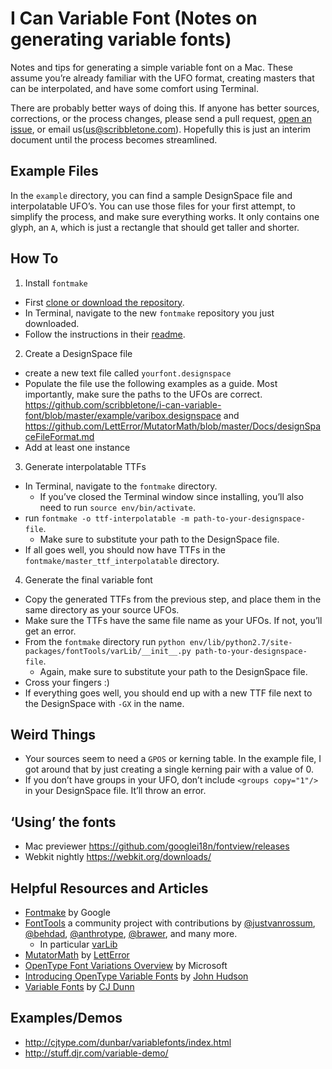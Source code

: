 # I Can Variable Font (Notes on generating variable fonts)

Notes and tips for generating a simple variable font on a Mac. These assume you’re already familiar with the UFO format, creating masters that can be interpolated, and have some comfort using Terminal.

There are probably better ways of doing this. If anyone has better sources, corrections, or the process changes, please send a pull request, [open an issue](https://github.com/scribbletone/i-can-variable-font/issues), or email us([us@scribbletone.com](us@scribbletone.com)). Hopefully this is just an interim document until the process becomes streamlined.

## Example Files
In the `example` directory, you can find a sample DesignSpace file and interpolatable UFO’s. You can use those files for your first attempt, to simplify the process, and make sure everything works. It only contains one glyph, an `A`, which is just a rectangle that should get taller and shorter.

## How To 
1. Install `fontmake`
  - First [clone or download the repository](https://github.com/googlei18n/fontmake).
  - In Terminal, navigate to the new `fontmake` repository you just downloaded.
  - Follow the instructions in their [readme](https://github.com/googlei18n/fontmake).
2. Create a DesignSpace file
  - create a new text file called `yourfont.designspace`
  - Populate the file use the following examples as a guide. Most importantly, make sure the paths to the UFOs are correct. https://github.com/scribbletone/i-can-variable-font/blob/master/example/varibox.designspace and https://github.com/LettError/MutatorMath/blob/master/Docs/designSpaceFileFormat.md
  - Add at least one instance
3. Generate interpolatable TTFs
  - In Terminal, navigate to the `fontmake` directory.
    - If you’ve closed the Terminal window since installing, you’ll also need to run `source env/bin/activate`.
  - run `fontmake -o ttf-interpolatable -m path-to-your-designspace-file`. 
    - Make sure to substitute your path to the DesignSpace file.
  - If all goes well, you should now have TTFs in the `fontmake/master_ttf_interpolatable` directory.
4. Generate the final variable font
  - Copy the generated TTFs from the previous step, and place them in the same directory as your source UFOs.
  - Make sure the TTFs have the same file name as your UFOs. If not, you’ll get an error. 
  - From the `fontmake` directory run `python env/lib/python2.7/site-packages/fontTools/varLib/__init__.py path-to-your-designspace-file`. 
    - Again, make sure to substitute your path to the DesignSpace file.
  - Cross your fingers :)
  - If everything goes well, you should end up with a new TTF file next to the DesignSpace with `-GX` in the name.

## Weird Things
- Your sources seem to need a `GPOS` or kerning table. In the example file, I got around that by just creating a single kerning pair with a value of 0.
- If you don’t have groups in your UFO, don’t include `<groups copy="1"/>` in your DesignSpace file. It’ll throw an error.

## ‘Using’ the fonts
- Mac previewer https://github.com/googlei18n/fontview/releases
- Webkit nightly https://webkit.org/downloads/

## Helpful Resources and Articles
- [Fontmake](https://github.com/googlei18n/fontmake) by Google
- [FontTools](https://github.com/fonttools) a community project with contributions by [@justvanrossum](https://github.com/justvanrossum), [@behdad](https://github.com/behdad), [@anthrotype](https://github.com/anthrotype), [@brawer](https://github.com/brawer), and many more. 
  - In particular [varLib](https://github.com/fonttools/fonttools/blob/master/Lib/fontTools/varLib/__init__.py#L13-L17)
- [MutatorMath](https://github.com/LettError/MutatorMath) by [LettError](http://letterror.com/)
- [OpenType Font Variations Overview](https://www.microsoft.com/typography/otspec180/otvaroverview.htm) by Microsoft
- [Introducing OpenType Variable Fonts](https://medium.com/@tiro/https-medium-com-tiro-introducing-opentype-variable-fonts-12ba6cd2369#.imv0hzmro) by [John Hudson](http://www.tiro.com/)
- [Variable Fonts](http://typographica.org/on-typography/variable-fonts/) by [CJ Dunn](http://thecjdunn.com/)

## Examples/Demos
- http://cjtype.com/dunbar/variablefonts/index.html
- http://stuff.djr.com/variable-demo/
